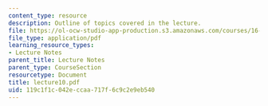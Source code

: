 ```yaml
---
content_type: resource
description: Outline of topics covered in the lecture.
file: https://ol-ocw-studio-app-production.s3.amazonaws.com/courses/16-322-stochastic-estimation-and-control-fall-2004/119c1f1c042eccaa717f6c9c2e9eb540_lecture10.pdf
file_type: application/pdf
learning_resource_types:
- Lecture Notes
parent_title: Lecture Notes
parent_type: CourseSection
resourcetype: Document
title: lecture10.pdf
uid: 119c1f1c-042e-ccaa-717f-6c9c2e9eb540
---
```

